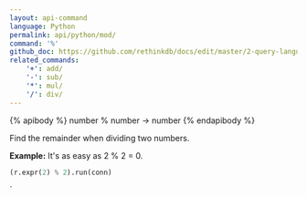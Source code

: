 ```yaml
---
layout: api-command 
language: Python
permalink: api/python/mod/
command: '%'
github_doc: https://github.com/rethinkdb/docs/edit/master/2-query-language/api/python/math-and-logic/mod.md
related_commands:
    '+': add/
    '-': sub/
    '*': mul/
    '/': div/
---
```


{% apibody %}
number % number &rarr; number
{% endapibody %}

Find the remainder when dividing two numbers.

__Example:__ It's as easy as 2 % 2 = 0.

```py
(r.expr(2) % 2).run(conn)
```

`
